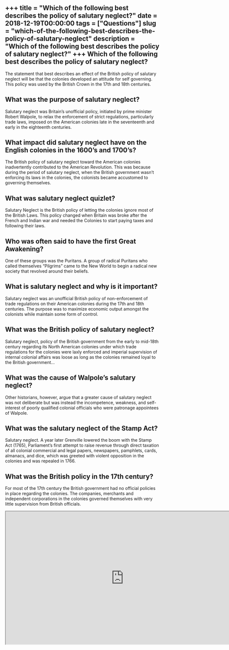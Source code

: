 +++
title = "Which of the following best describes the policy of salutary neglect?"
date = 2018-12-19T00:00:00
tags = ["Questions"]
slug = "which-of-the-following-best-describes-the-policy-of-salutary-neglect"
description = "Which of the following best describes the policy of salutary neglect?"
+++
Which of the following best describes the policy of salutary neglect?
---------------------------------------------------------------------

The statement that best describes an effect of the British policy of salutary neglect will be that the colonies developed an attitude for self governing. This policy was used by the British Crown in the 17th and 18th centuries.

What was the purpose of salutary neglect?
-----------------------------------------

Salutary neglect was Britain’s unofficial policy, initiated by prime minister Robert Walpole, to relax the enforcement of strict regulations, particularly trade laws, imposed on the American colonies late in the seventeenth and early in the eighteenth centuries.

What impact did salutary neglect have on the English colonies in the 1600’s and 1700’s?
---------------------------------------------------------------------------------------

The British policy of salutary neglect toward the American colonies inadvertently contributed to the American Revolution. This was because during the period of salutary neglect, when the British government wasn’t enforcing its laws in the colonies, the colonists became accustomed to governing themselves.

What was salutary neglect quizlet?
----------------------------------

Salutary Neglect is the British policy of letting the colonies ignore most of the British Laws. This policy changed when Britain was broke after the French and Indian war and needed the Colonies to start paying taxes and following their laws.

Who was often said to have the first Great Awakening?
-----------------------------------------------------

One of these groups was the Puritans. A group of radical Puritans who called themselves “Pilgrims” came to the New World to begin a radical new society that revolved around their beliefs.

What is salutary neglect and why is it important?
-------------------------------------------------

Salutary neglect was an unofficial British policy of non-enforcement of trade regulations on their American colonies during the 17th and 18th centuries. The purpose was to maximize economic output amongst the colonists while maintain some form of control.

What was the British policy of salutary neglect?
------------------------------------------------

Salutary neglect, policy of the British government from the early to mid-18th century regarding its North American colonies under which trade regulations for the colonies were laxly enforced and imperial supervision of internal colonial affairs was loose as long as the colonies remained loyal to the British government…

What was the cause of Walpole’s salutary neglect?
-------------------------------------------------

Other historians, however, argue that a greater cause of salutary neglect was not deliberate but was instead the incompetence, weakness, and self-interest of poorly qualified colonial officials who were patronage appointees of Walpole.

What was the salutary neglect of the Stamp Act?
-----------------------------------------------

Salutary neglect. A year later Grenville lowered the boom with the Stamp Act (1765), Parliament’s first attempt to raise revenue through direct taxation of all colonial commercial and legal papers, newspapers, pamphlets, cards, almanacs, and dice, which was greeted with violent opposition in the colonies and was repealed in 1766.

What was the British policy in the 17th century?
------------------------------------------------

For most of the 17th century the British government had no official policies in place regarding the colonies. The companies, merchants and independent corporations in the colonies governed themselves with very little supervision from British officials.

<iframe allow="accelerometer; autoplay; clipboard-write; encrypted-media; gyroscope; picture-in-picture" allowfullscreen="" class="__youtube_prefs__  epyt-is-override  no-lazyload" data-no-lazy="1" data-origheight="433" data-origwidth="770" data-skipgform_ajax_framebjll="" height="433" id="_ytid_79284" loading="lazy" src="https://www.youtube.com/embed/CPiAFEw-Mcg?enablejsapi=1&autoplay=0&cc_load_policy=0&cc_lang_pref=&iv_load_policy=1&loop=0&modestbranding=0&rel=1&fs=1&playsinline=0&autohide=2&theme=dark&color=red&controls=1&" title="YouTube player" width="770"></iframe>
